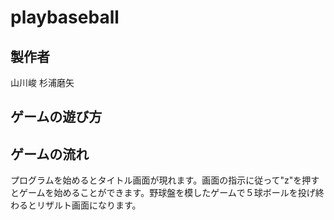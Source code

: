 # playbaseball
## 製作者
山川峻  杉浦磨矢

## ゲームの遊び方


## ゲームの流れ
プログラムを始めるとタイトル画面が現れます。画面の指示に従って"z"を押すとゲームを始めることができます。野球盤を模したゲームで５球ボールを投げ終わるとリザルト画面になります。


